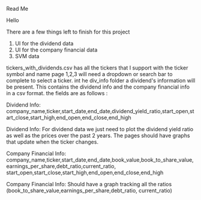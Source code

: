 Read Me

Hello

There are a few things left to finish for this project

1) UI for the dividend data
2) UI for the company financial data
3) SVM data

tickers_with_dividends.csv has all the tickers that I support with the ticker symbol and name page 1,2,3 will need a dropdown or search bar to complete to select a ticker.
int he div_info folder a dividend's information will be present. This contains the dividend info and the company financial info in a csv format. the fields are as follows :

Dividend Info:
company_name,ticker,start_date,end_date,dividend_yield_ratio,start_open,start_close,start_high,end_open,end_close,end_high


Dividend Info:
For dividend data we just need to plot the dividend yield ratio as well as the prices over the past 2 years. The pages should have graphs that update when the ticker changes.


Company Financial Info:
company_name,ticker,start_date,end_date,book_value,book_to_share_value,earnings_per_share,debt_ratio,current_ratio, start_open,start_close,start_high,end_open,end_close,end_high

Company Financial Info:
Should have a graph tracking all the ratios (book_to_share_value,earnings_per_share,debt_ratio, current_ratio)